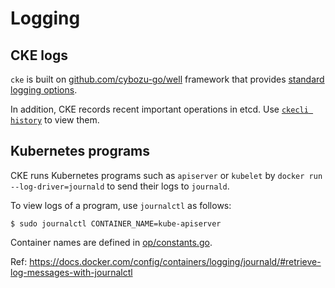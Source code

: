 Logging
=======

CKE logs
--------

`cke` is built on [github.com/cybozu-go/well][well] framework that provides [standard logging options](https://github.com/cybozu-go/well#command-line-options).

In addition, CKE records recent important operations in etcd.  Use [`ckecli history`](ckecli.md) to view them.

Kubernetes programs
-------------------

CKE runs Kubernetes programs such as `apiserver` or `kubelet` by `docker run --log-driver=journald`
to send their logs to `journald`.

To view logs of a program, use `journalctl` as follows:

```console
$ sudo journalctl CONTAINER_NAME=kube-apiserver
```

Container names are defined in [op/constants.go](../op/constants.go).

Ref: https://docs.docker.com/config/containers/logging/journald/#retrieve-log-messages-with-journalctl

[well]: https://github.com/cybozu-go/well
